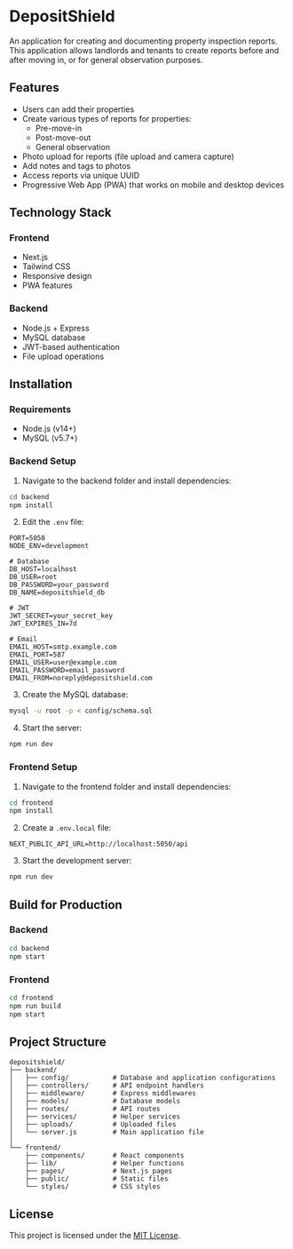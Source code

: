 # DepositShield

An application for creating and documenting property inspection reports. This application allows landlords and tenants to create reports before and after moving in, or for general observation purposes.

## Features

- Users can add their properties
- Create various types of reports for properties:
  - Pre-move-in
  - Post-move-out
  - General observation
- Photo upload for reports (file upload and camera capture)
- Add notes and tags to photos
- Access reports via unique UUID
- Progressive Web App (PWA) that works on mobile and desktop devices

## Technology Stack

### Frontend
- Next.js
- Tailwind CSS
- Responsive design
- PWA features

### Backend
- Node.js + Express
- MySQL database
- JWT-based authentication
- File upload operations

## Installation

### Requirements
- Node.js (v14+)
- MySQL (v5.7+)

### Backend Setup

1. Navigate to the backend folder and install dependencies:
```bash
cd backend
npm install
```

2. Edit the `.env` file:
```
PORT=5050
NODE_ENV=development

# Database
DB_HOST=localhost
DB_USER=root
DB_PASSWORD=your_password
DB_NAME=depositshield_db

# JWT
JWT_SECRET=your_secret_key
JWT_EXPIRES_IN=7d

# Email
EMAIL_HOST=smtp.example.com
EMAIL_PORT=587
EMAIL_USER=user@example.com
EMAIL_PASSWORD=email_password
EMAIL_FROM=noreply@depositshield.com
```

3. Create the MySQL database:
```bash
mysql -u root -p < config/schema.sql
```

4. Start the server:
```bash
npm run dev
```

### Frontend Setup

1. Navigate to the frontend folder and install dependencies:
```bash
cd frontend
npm install
```

2. Create a `.env.local` file:
```
NEXT_PUBLIC_API_URL=http://localhost:5050/api
```

3. Start the development server:
```bash
npm run dev
```

## Build for Production

### Backend
```bash
cd backend
npm start
```

### Frontend
```bash
cd frontend
npm run build
npm start
```

## Project Structure

```
depositshield/
├── backend/
│   ├── config/           # Database and application configurations
│   ├── controllers/      # API endpoint handlers
│   ├── middleware/       # Express middlewares
│   ├── models/           # Database models
│   ├── routes/           # API routes
│   ├── services/         # Helper services
│   ├── uploads/          # Uploaded files
│   └── server.js         # Main application file
│
└── frontend/
    ├── components/       # React components
    ├── lib/              # Helper functions
    ├── pages/            # Next.js pages
    ├── public/           # Static files
    └── styles/           # CSS styles
```

## License

This project is licensed under the [MIT License](LICENSE).

